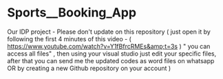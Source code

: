 # Sports__Booking_App
Our IDP project - Please don't update on this repository ( just open it by following the first 4 minutes of this video - ( https://www.youtube.com/watch?v=Y1fBfrcRMEs&amp;t=3s ) " you can access all files" , then using your visual studio just edit your specific files, after that you can send me the updated codes as word files on whatsapp OR by creating a new Github repository on your account )

